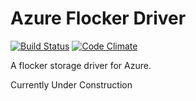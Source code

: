 # Azure Flocker Driver
[![Build Status](https://travis-ci.org/CatalystCode/azure-flocker-driver.svg?branch=master)](https://travis-ci.org/CatalystCode/azure-flocker-driver)
[![Code Climate](https://codeclimate.com/github/sedouard/azure-flocker-driver/badges/gpa.svg)](https://codeclimate.com/github/sedouard/azure-flocker-driver)

A flocker storage driver for Azure.

Currently Under Construction
